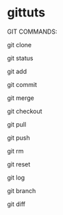 # gittuts

GIT COMMANDS:

git clone

git status

git add

git commit

git merge

git checkout

git pull

git push

git rm

git reset

git log

git branch

git diff
